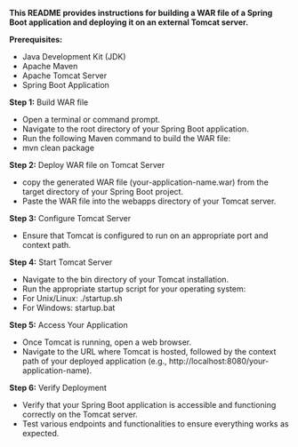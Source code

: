 **This README provides instructions for building a WAR file of a Spring Boot application and deploying it on an external Tomcat server.**

**Prerequisites:**
- Java Development Kit (JDK)
- Apache Maven
- Apache Tomcat Server
- Spring Boot Application

**Step 1:** Build WAR file
- Open a terminal or command prompt.
- Navigate to the root directory of your Spring Boot application.
- Run the following Maven command to build the WAR file:
- mvn clean package

**Step 2:** Deploy WAR file on Tomcat Server
- copy the generated WAR file (your-application-name.war) from the target directory of your Spring Boot project.
- Paste the WAR file into the webapps directory of your Tomcat server.

**Step 3:** Configure Tomcat Server
- Ensure that Tomcat is configured to run on an appropriate port and context path.

**Step 4:** Start Tomcat Server
- Navigate to the bin directory of your Tomcat installation.
- Run the appropriate startup script for your operating system:
- For Unix/Linux: ./startup.sh
- For Windows: startup.bat

**Step 5:** Access Your Application
- Once Tomcat is running, open a web browser.
- Navigate to the URL where Tomcat is hosted, followed by the context path of your deployed application (e.g., http://localhost:8080/your-application-name).

**Step 6:** Verify Deployment
- Verify that your Spring Boot application is accessible and functioning correctly on the Tomcat server.
- Test various endpoints and functionalities to ensure everything works as expected.
